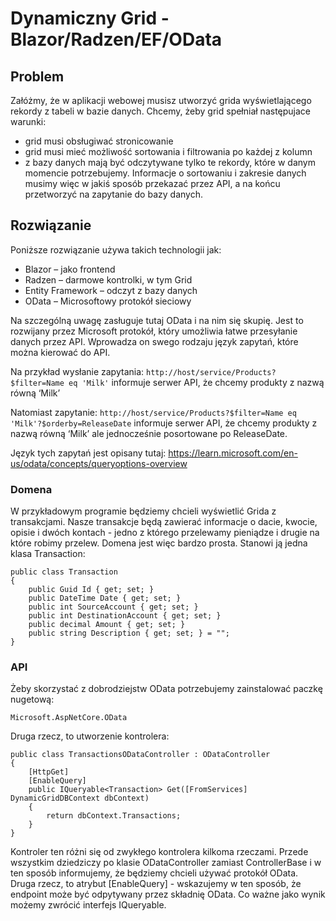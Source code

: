 # Dynamiczny Grid - Blazor/Radzen/EF/OData
## Problem
Załóżmy, że w aplikacji webowej musisz utworzyć grida wyświetlającego rekordy z tabeli w bazie danych. Chcemy, żeby grid spełniał następujace warunki:
- grid musi obsługiwać stronicowanie
- grid musi mieć możliwość sortowania i filtrowania po każdej z kolumn
- z bazy danych mają być odczytywane tylko te rekordy, które w danym momencie potrzebujemy. Informacje o sortowaniu i zakresie danych musimy więc w jakiś sposób przekazać przez API, a na końcu przetworzyć na zapytanie do bazy danych.
## Rozwiązanie
Poniższe rozwiązanie używa takich technologii jak:
- Blazor – jako frontend
- Radzen – darmowe kontrolki, w tym Grid
- Entity Framework – odczyt z bazy danych
- OData – Microsoftowy protokół sieciowy

Na szczególną uwagę zasługuje tutaj OData i na nim się skupię. Jest to rozwijany przez Microsoft protokół, który umożliwia łatwe przesyłanie danych przez API. Wprowadza on swego rodzaju język zapytań, które można kierować do API.

Na przykład wysłanie zapytania:
```http://host/service/Products?$filter=Name eq 'Milk'```
informuje serwer API, że chcemy produkty z nazwą równą ‘Milk’

Natomiast zapytanie:
```http://host/service/Products?$filter=Name eq 'Milk'?$orderby=ReleaseDate```
informuje serwer API, że chcemy produkty z nazwą równą ‘Milk’ ale jednocześnie posortowane po ReleaseDate.

Język tych zapytań jest opisany tutaj:
https://learn.microsoft.com/en-us/odata/concepts/queryoptions-overview
### Domena
W przykładowym programie będziemy chcieli wyświetlić Grida z transakcjami. Nasze transakcje będą zawierać informacje o dacie, kwocie, opisie i dwóch kontach - jedno z którego przelewamy pieniądze i drugie na które robimy przelew. Domena jest więc bardzo prosta. Stanowi ją jedna klasa Transaction:
```
public class Transaction
{
    public Guid Id { get; set; }
    public DateTime Date { get; set; }
    public int SourceAccount { get; set; }
    public int DestinationAccount { get; set; }
    public decimal Amount { get; set; }
    public string Description { get; set; } = "";
}
```
### API
Żeby skorzystać z dobrodziejstw OData potrzebujemy zainstalować paczkę nugetową:
```
Microsoft.AspNetCore.OData
```
Druga rzecz, to utworzenie kontrolera:
```
public class TransactionsODataController : ODataController
{
    [HttpGet]
    [EnableQuery]
    public IQueryable<Transaction> Get([FromServices] DynamicGridDBContext dbContext)
    {
        return dbContext.Transactions;
    }
}
```
Kontroler ten różni się od zwykłego kontrolera kilkoma rzeczami. Przede wszystkim dziedziczy po klasie ODataController zamiast ControllerBase i w ten sposób informujemy, że będziemy chcieli używać protokół OData. Druga rzecz, to atrybut [EnableQuery] - wskazujemy w ten sposób, że endpoint może być odpytywany przez składnię OData. Co ważne jako wynik możemy zwrócić interfejs IQueryable.
